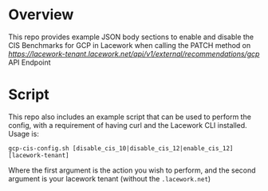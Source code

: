 # Overview

This repo provides example JSON body sections to enable and disable the CIS Benchmarks for GCP in Lacework when calling the PATCH method on *https://lacework-tenant.lacework.net/api/v1/external/recommendations/gcp* API Endpoint

# Script
This repo also includes an example script that can be used to perform the config, with a requirement of having curl and the Lacework CLI installed.  Usage is:

`gcp-cis-config.sh [disable_cis_10|disable_cis_12|enable_cis_12] [lacework-tenant]`

Where the first argument is the action you wish to perform, and the second argument is your lacework tenant (without the `.lacework.net`)
